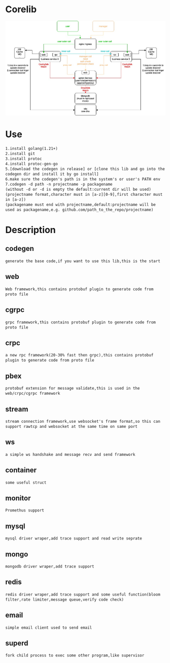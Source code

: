 # Corelib
![image](Corelib.jpg)
# Use
	1.install golang(1.21+)
	2.install git
	3.install protoc
	4.install protoc-gen-go
	5.[download the codegen in release] or [clone this lib and go into the codegen dir and install it by go install]
	6.make sure the codegen's path is in the system's or user's PATH env
	7.codegen -d path -n projectname -p packagename
	(without -d or -d is empty the default:current dir will be used)
	(projectname format,character must in [a-z][0-9],first character must in [a-z])
	(packagename must end with projectname,default:projectname will be used as packagename,e.g. github.com/path_to_the_repo/projectname)
# Description
## codegen
	generate the base code,if you want to use this lib,this is the start
## web
	Web framework,this contains protobuf plugin to generate code from proto file
## cgrpc
	grpc framework,this contains protobuf plugin to generate code from proto file
## crpc
	a new rpc framework(20-30% fast then grpc),this contains protobuf plugin to generate code from proto file
## pbex
    protobuf extension for message validate,this is used in the web/crpc/cgrpc framework
## stream
	stream connection framework,use websocket's frame format,so this can support rawtcp and websocket at the same time on same port
## ws
    a simple ws handshake and message recv and send framework
## container
	some useful struct
## monitor
    Promethus support
## mysql
    mysql driver wraper,add trace support and read write seprate
## mongo
    mongodb driver wraper,add trace support
## redis
    redis driver wraper,add trace support and some useful function(bloom filter,rate limiter,message queue,verify code check)
## email
    simple email client used to send email
## superd
	fork child process to exec some other program,like supervisor
